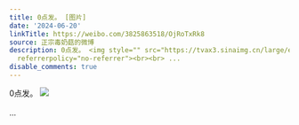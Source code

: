 ```yaml
---
title: 0点发。 [图片]
date: '2024-06-20'
linkTitle: https://weibo.com/3825863518/OjRoTxRk8
source: 正宗毒奶菇的微博
description: 0点发。 <img style="" src="https://tvax3.sinaimg.cn/large/e40a0b5egy1hqvrje6intj20c703h751.jpg"
  referrerpolicy="no-referrer"><br><br> ...
disable_comments: true
---
```

0点发。 <img style="" src="https://tvax3.sinaimg.cn/large/e40a0b5egy1hqvrje6intj20c703h751.jpg" referrerpolicy="no-referrer"><br><br> ...